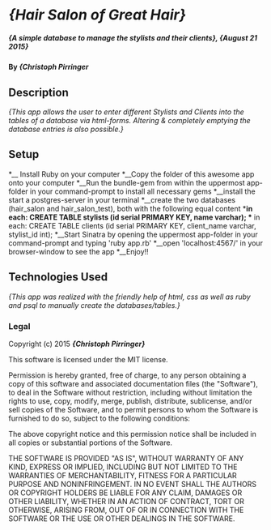 # _{Hair Salon of Great Hair}_

##### _{A simple database to manage the stylists and their clients}, {August 21 2015}_

#### By _**{Christoph Pirringer**_

## Description

_{This app allows the user to enter different Stylists and Clients into the tables of a database via html-forms. Altering & completely emptying the database entries is also possible.}_

## Setup

*__ Install Ruby on your computer
*__Copy the folder of this awesome app onto your computer
*__Run the bundle-gem from within the uppermost app-folder in your command-prompt to install all necessary gems
*__install the start a postgres-server in your terminal
*__create the two databases (hair_salon and hair_salon_test), both with the following equal content
*__in each: CREATE TABLE stylists (id serial PRIMARY KEY, name varchar);
*__ in each: CREATE TABLE clients (id serial PRIMARY KEY, client_name varchar, stylist_id int);
*__Start Sinatra by opening the uppermost app-folder in your command-prompt and typing 'ruby app.rb'
*__open 'localhost:4567/' in your browser-window to see the app
*__Enjoy!!


## Technologies Used

_{This app was realized with the friendly help of html, css as well as ruby and psql to manually create the databases/tables.}_

### Legal

Copyright (c) 2015 **_{Christoph Pirringer}_**

This software is licensed under the MIT license.

Permission is hereby granted, free of charge, to any person obtaining a copy
of this software and associated documentation files (the "Software"), to deal
in the Software without restriction, including without limitation the rights
to use, copy, modify, merge, publish, distribute, sublicense, and/or sell
copies of the Software, and to permit persons to whom the Software is
furnished to do so, subject to the following conditions:

The above copyright notice and this permission notice shall be included in
all copies or substantial portions of the Software.

THE SOFTWARE IS PROVIDED "AS IS", WITHOUT WARRANTY OF ANY KIND, EXPRESS OR
IMPLIED, INCLUDING BUT NOT LIMITED TO THE WARRANTIES OF MERCHANTABILITY,
FITNESS FOR A PARTICULAR PURPOSE AND NONINFRINGEMENT. IN NO EVENT SHALL THE
AUTHORS OR COPYRIGHT HOLDERS BE LIABLE FOR ANY CLAIM, DAMAGES OR OTHER
LIABILITY, WHETHER IN AN ACTION OF CONTRACT, TORT OR OTHERWISE, ARISING FROM,
OUT OF OR IN CONNECTION WITH THE SOFTWARE OR THE USE OR OTHER DEALINGS IN
THE SOFTWARE.
